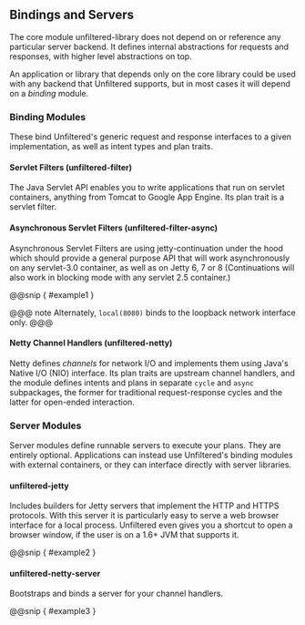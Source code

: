 Bindings and Servers
--------------------

The core module unfiltered-library does not depend on or reference any
particular server backend. It defines internal abstractions for
requests and responses, with higher level abstractions on top.

An application or library that depends only on the core library could
be used with any backend that Unfiltered supports, but in most cases it
will depend on a *binding* module.

### Binding Modules

These bind Unfiltered's generic request and response interfaces to a
given implementation, as well as intent types and plan traits.

#### Servlet Filters (unfiltered-filter)

The Java Servlet API enables you to write applications that run on
servlet containers, anything from Tomcat to Google App Engine. Its
plan trait is a servlet filter.

#### Asynchronous Servlet Filters (unfiltered-filter-async)

Asynchronous Servlet Filters are using jetty-continuation under the hood which
should provide a general purpose API that will work asynchronously on any servlet-3.0 container, as well as on Jetty 6, 7 or 8
(Continuations will also work in blocking mode with any servlet 2.5 container.)

@@snip [ ](../main/scala/03.scala) { #example1 }

@@@ note
Alternately, `local(8080)` binds to the loopback network interface only.
@@@

#### Netty Channel Handlers (unfiltered-netty)

Netty defines *channels* for network I/O and implements them using
Java's Native I/O (NIO) interface. Its plan traits are upstream
channel handlers, and the module defines intents and plans in separate
`cycle` and `async` subpackages, the former for traditional
request-response cycles and the latter for open-ended interaction.

### Server Modules

Server modules define runnable servers to execute your plans. They are
entirely optional. Applications can instead use Unfiltered's binding
modules with external containers, or they can interface directly with
server libraries.

#### unfiltered-jetty

Includes builders for Jetty servers that implement the HTTP and HTTPS
protocols. With this server it is particularly easy to serve a web
browser interface for a local process. Unfiltered even gives you a
shortcut to open a browser window, if the user is on a 1.6+ JVM that
supports it.

@@snip [ ](../main/scala/03.scala) { #example2 }

#### unfiltered-netty-server

Bootstraps and binds a server for your channel handlers.

@@snip [ ](../main/scala/03.scala) { #example3 }
